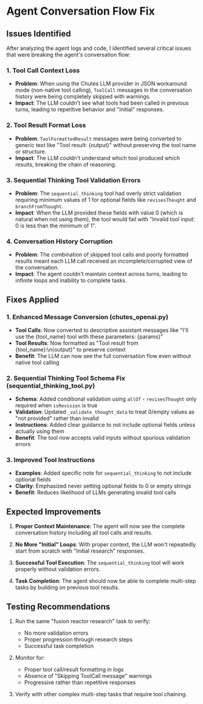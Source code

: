 # Agent Conversation Flow Fix

## Issues Identified

After analyzing the agent logs and code, I identified several critical issues that were breaking the agent's conversation flow:

### 1. Tool Call Context Loss
- **Problem**: When using the Chutes LLM provider in JSON workaround mode (non-native tool calling), `ToolCall` messages in the conversation history were being completely skipped with warnings.
- **Impact**: The LLM couldn't see what tools had been called in previous turns, leading to repetitive behavior and "Initial" responses.

### 2. Tool Result Format Loss  
- **Problem**: `ToolFormattedResult` messages were being converted to generic text like "Tool result: {output}" without preserving the tool name or structure.
- **Impact**: The LLM couldn't understand which tool produced which results, breaking the chain of reasoning.

### 3. Sequential Thinking Tool Validation Errors
- **Problem**: The `sequential_thinking` tool had overly strict validation requiring minimum values of 1 for optional fields like `revisesThought` and `branchFromThought`.
- **Impact**: When the LLM provided these fields with value 0 (which is natural when not using them), the tool would fail with "Invalid tool input: 0 is less than the minimum of 1".

### 4. Conversation History Corruption
- **Problem**: The combination of skipped tool calls and poorly formatted results meant each LLM call received an incomplete/corrupted view of the conversation.
- **Impact**: The agent couldn't maintain context across turns, leading to infinite loops and inability to complete tasks.

## Fixes Applied

### 1. Enhanced Message Conversion (chutes_openai.py)
- **Tool Calls**: Now converted to descriptive assistant messages like "I'll use the {tool_name} tool with these parameters: {params}"
- **Tool Results**: Now formatted as "Tool result from {tool_name}:\n{output}" to preserve context
- **Benefit**: The LLM can now see the full conversation flow even without native tool calling

### 2. Sequential Thinking Tool Schema Fix (sequential_thinking_tool.py)
- **Schema**: Added conditional validation using `allOf` - `revisesThought` only required when `isRevision` is true
- **Validation**: Updated `_validate_thought_data` to treat 0/empty values as "not provided" rather than invalid
- **Instructions**: Added clear guidance to not include optional fields unless actually using them
- **Benefit**: The tool now accepts valid inputs without spurious validation errors

### 3. Improved Tool Instructions
- **Examples**: Added specific note for `sequential_thinking` to not include optional fields
- **Clarity**: Emphasized never setting optional fields to 0 or empty strings
- **Benefit**: Reduces likelihood of LLMs generating invalid tool calls

## Expected Improvements

1. **Proper Context Maintenance**: The agent will now see the complete conversation history including all tool calls and results.

2. **No More "Initial" Loops**: With proper context, the LLM won't repeatedly start from scratch with "Initial research" responses.

3. **Successful Tool Execution**: The `sequential_thinking` tool will work properly without validation errors.

4. **Task Completion**: The agent should now be able to complete multi-step tasks by building on previous tool results.

## Testing Recommendations

1. Run the same "fusion reactor research" task to verify:
   - No more validation errors
   - Proper progression through research steps
   - Successful task completion

2. Monitor for:
   - Proper tool call/result formatting in logs
   - Absence of "Skipping ToolCall message" warnings
   - Progressive rather than repetitive responses

3. Verify with other complex multi-step tasks that require tool chaining. 